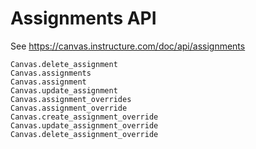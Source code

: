 # Assignments API

See https://canvas.instructure.com/doc/api/assignments

```@docs
Canvas.delete_assignment
Canvas.assignments
Canvas.assignment
Canvas.update_assignment
Canvas.assignment_overrides
Canvas.assignment_override
Canvas.create_assignment_override
Canvas.update_assignment_override
Canvas.delete_assignment_override
```
